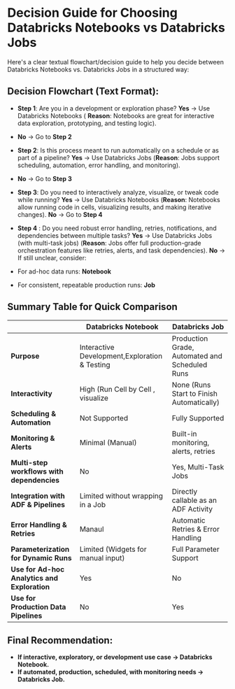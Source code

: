 # Decision Guide for Choosing Databricks Notebooks vs Databricks Jobs
Here's a clear textual flowchart/decision guide to help you decide between Databricks Notebooks vs. Databricks Jobs in a structured way:

## Decision Flowchart (Text Format):

* **Step 1**: Are you in a development or exploration phase?
**Yes** → Use Databricks Notebooks
( **Reason**: Notebooks are great for interactive data exploration, prototyping, and testing logic).
* **No** → Go to **Step 2**

* **Step 2**: Is this process meant to run automatically on a schedule or as part of a pipeline?
**Yes** → Use Databricks Jobs
(**Reason**: Jobs support scheduling, automation, error handling, and monitoring).
* **No** → Go to **Step 3**


* **Step 3**: Do you need to interactively analyze, visualize, or tweak code while running?
**Yes** → Use Databricks Notebooks
(**Reason**: Notebooks allow running code in cells, visualizing results, and making iterative changes).
**No** → Go to **Step 4**

* **Step 4** : Do you need robust error handling, retries, notifications, and dependencies between multiple tasks?
**Yes** → Use Databricks Jobs (with multi-task jobs)
(**Reason**: Jobs offer full production-grade orchestration features like retries, alerts, and task dependencies).
**No** → If still unclear, consider:

* For ad-hoc data runs: **Notebook**
* For consistent, repeatable production runs: **Job**

## Summary Table for Quick Comparison
|           | Databricks Notebook   | Databricks Job |
|-----------|-----------------------|----------------|
| **Purpose** |Interactive Development,Exploration & Testing              |Production Grade, Automated and Scheduled Runs       |
| **Interactivity** | High (Run Cell by Cell , visualize              |None (Runs Start to Finish Automatically)       |
| **Scheduling & Automation** | Not Supported              | Fully Supported       |
| **Monitoring & Alerts** | Minimal (Manual)              | Built-in monitoring, alerts, retries       |
| **Multi-step workflows with dependencies** | No              | Yes, Multi-Task Jobs       |
| **Integration with ADF & Pipelines** | Limited without wrapping in a Job              | Directly callable as an ADF Activity       |
| **Error Handling & Retries** | Manaul              | Automatic Retries & Error Handling       |
| **Parameterization for Dynamic Runs** | Limited (Widgets for manual input)              | Full Parameter Support       |
| **Use for Ad-hoc Analytics and Exploration** | Yes              | No       |
| **Use for Production Data Pipelines** | No              | Yes       |


## Final Recommendation:
* **If interactive, exploratory, or development use case → Databricks Notebook.**
* **If automated, production, scheduled, with monitoring needs → Databricks Job.**

